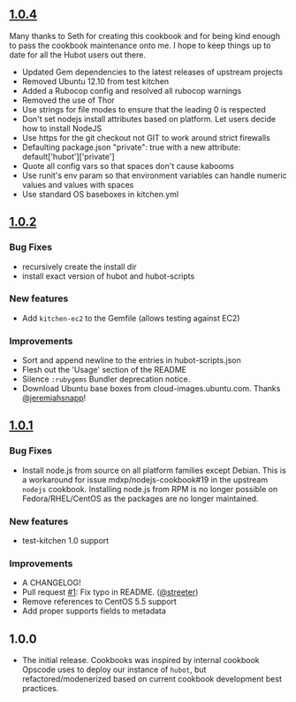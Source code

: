 ## [1.0.4](https://github.com/tas50/hubot/compare/1.0.3...1.0.4)
Many thanks to Seth for creating this cookbook and for being kind enough to pass the cookbook maintenance onto me. I hope to keep things up to date for all the Hubot users out there.

* Updated Gem dependencies to the latest releases of upstream projects
* Removed Ubuntu 12.10 from test kitchen
* Added a Rubocop config and resolved all rubocop warnings
* Removed the use of Thor
* Use strings for file modes to ensure that the leading 0 is respected
* Don't set nodejs install attributes based on platform. Let users decide how to install NodeJS
* Use https for the git checkout not GIT to work around strict firewalls
* Defaulting package.json "private": true with a new attribute: default['hubot']['private']
* Quote all config vars so that spaces don't cause kabooms
* Use runit's env param so that environment variables can handle numeric values and values with spaces
* Use standard OS baseboxes in kitchen.yml


## [1.0.2](https://github.com/tas50/hubot/compare/1.0.1...1.0.2)

### Bug Fixes

* recursively create the install dir
* install exact version of hubot and hubot-scripts

### New features

* Add `kitchen-ec2` to the Gemfile (allows testing against EC2)

### Improvements

* Sort and append newline to the entries in hubot-scripts.json
* Flesh out the 'Usage' section of the README
* Silence `:rubygems` Bundler deprecation notice.
* Download Ubuntu base boxes from cloud-images.ubuntu.com. Thanks
  [@jeremiahsnapp]!

## [1.0.1](https://github.com/tas50/hubot/compare/1.0.0...1.0.1)

### Bug Fixes

* Install node.js from source on all platform families except Debian. This is
a workaround for issue mdxp/nodejs-cookbook#19 in the upstream `nodejs`
cookbook. Installing node.js from RPM is no longer possible on
Fedora/RHEL/CentOS as the packages are no longer maintained.

### New features

* test-kitchen 1.0 support

### Improvements

* A CHANGELOG!
* Pull request [#1](https://github.com/tas50/hubot/pull/1): Fix typo in README. ([@streeter])
* Remove references to CentOS 5.5 support
* Add proper supports fields to metadata

## 1.0.0

* The initial release. Cookbooks was inspired by internal cookbook Opscode uses to
deploy our instance of `hubot`, but refactored/modenerized based on current
cookbook development best practices.

[@schisamo]: https://github.com/schisamo
[@streeter]: https://github.com/streeter
[@jeremiahsnapp]: https://github.com/jeremiahsnapp
